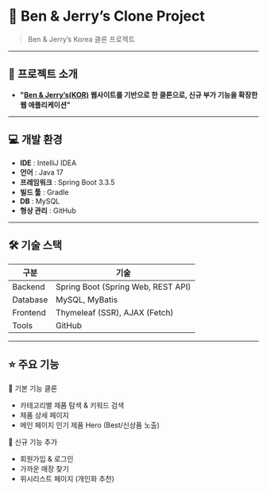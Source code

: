 # 📂 Ben & Jerry’s Clone Project

> Ben & Jerry’s Korea 클론 프로젝트
---

## 📌 프로젝트 소개

- **"[Ben & Jerry’s(KOR)](https://www.benjerry.co.kr/) 웹사이트를 기반으로 한 클론으로, 신규 부가 기능을 확장한 웹 애플리케이션"**

---

## 💻 개발 환경
- **IDE** : IntelliJ IDEA
- **언어** : Java 17
- **프레임워크** : Spring Boot 3.3.5
- **빌드 툴** : Gradle
- **DB** : MySQL
- **형상 관리** : GitHub

---

## 🛠 기술 스택
| 구분       | 기술 |
|------------|------|
| Backend    | Spring Boot (Spring Web, REST API) |
| Database   | MySQL, MyBatis
| Frontend   | Thymeleaf (SSR), AJAX (Fetch) |
| Tools      | GitHub |

---

## ⭐ 주요 기능

🔹 기본 기능 클론
  - 카테고리별 제품 탐색 & 키워드 검색
  - 제품 상세 페이지
  - 메인 페이지 인기 제품 Hero (Best/신상품 노출)

🔹 신규 기능 추가
  - 회원가입 & 로그인
  - 가까운 매장 찾기
  - 위시리스트 페이지 (개인화 추천)
